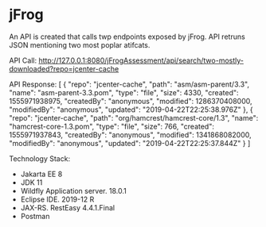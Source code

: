 # jFrog

An API is created that calls twp endpoints exposed by jFrog. API retruns JSON mentioning two most poplar atifcats.

API Call:
http://127.0.0.1:8080/jFrogAssessment/api/search/two-mostly-downloaded?repo=jcenter-cache

API Response:
[
    {
        "repo": "jcenter-cache",
        "path": "asm/asm-parent/3.3",
        "name": "asm-parent-3.3.pom",
        "type": "file",
        "size": 4330,
        "created": 1555971938975,
        "createdBy": "anonymous",
        "modified": 1286370408000,
        "modifiedBy": "anonymous",
        "updated": "2019-04-22T22:25:38.976Z"
    },
    {
        "repo": "jcenter-cache",
        "path": "org/hamcrest/hamcrest-core/1.3",
        "name": "hamcrest-core-1.3.pom",
        "type": "file",
        "size": 766,
        "created": 1555971937843,
        "createdBy": "anonymous",
        "modified": 1341868082000,
        "modifiedBy": "anonymous",
        "updated": "2019-04-22T22:25:37.844Z"
    }
]

Technology Stack:
- Jakarta EE 8
- JDK 11
- Wildfly Application server. 18.0.1
- Eclipse IDE. 2019-12 R
- JAX-RS. RestEasy 4.4.1.Final
- Postman
